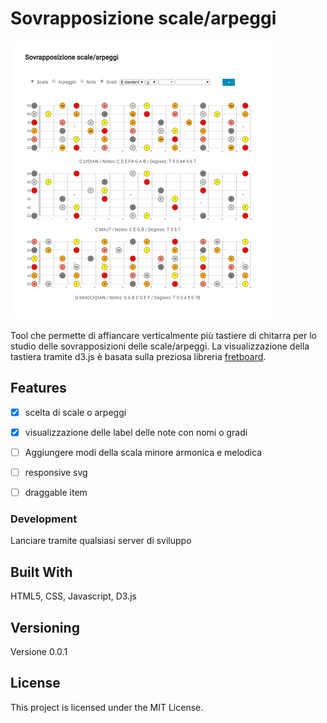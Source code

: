 # Sovrapposizione scale/arpeggi

![tastiera](screen.PNG)

Tool che permette di affiancare verticalmente più tastiere di chitarra per lo studio delle sovrapposizioni delle scale/arpeggi. La visualizzazione della tastiera tramite d3.js è basata sulla preziosa libreria [fretboard](https://github.com/txels/fretboard).

## Features
- [x] scelta di scale o arpeggi 
- [x] visualizzazione delle label delle note con nomi o gradi
- [ ] Aggiungere modi della scala minore armonica e melodica
- [ ] responsive svg
- [ ] draggable item


### Development

Lanciare tramite qualsiasi server di sviluppo

## Built With

HTML5, CSS, Javascript, D3.js

## Versioning

Versione 0.0.1

## License

This project is licensed under the MIT License.

